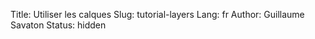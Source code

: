 Title: Utiliser les calques
Slug: tutorial-layers
Lang: fr
Author: Guillaume Savaton
Status: hidden

<!-- TODO -->

